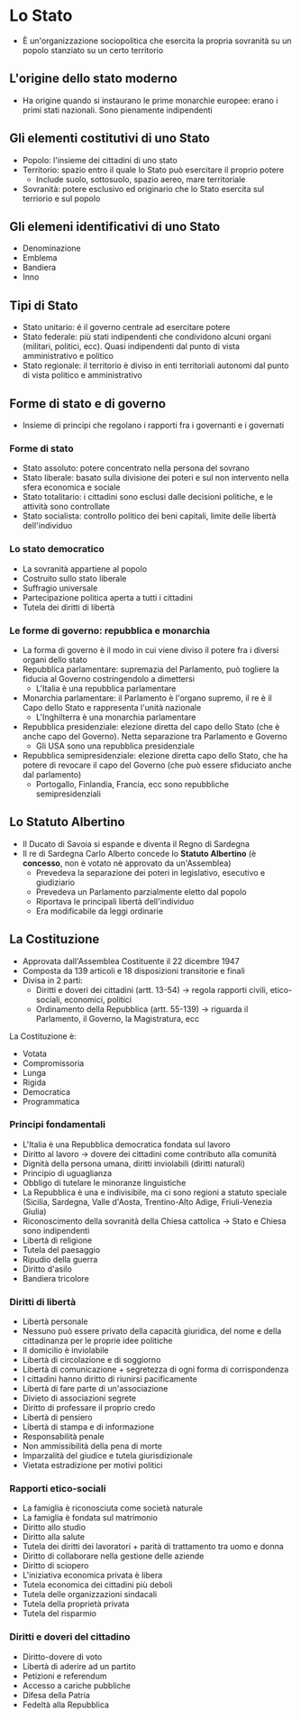 # Lo Stato

- È un'organizzazione sociopolitica che esercita la propria sovranità su un popolo stanziato su un certo territorio

## L'origine dello stato moderno

- Ha origine quando si instaurano le prime monarchie europee: erano i primi stati nazionali. Sono pienamente indipendenti

## Gli elementi costitutivi di uno Stato

- Popolo: l'insieme dei cittadini di uno stato
- Territorio: spazio entro il quale lo Stato può esercitare il proprio potere
	- Include suolo, sottosuolo, spazio aereo, mare territoriale
- Sovranità: potere esclusivo ed originario che lo Stato esercita sul terriorio e sul popolo

## Gli elemeni identificativi di uno Stato

- Denominazione
- Emblema
- Bandiera
- Inno

## Tipi di Stato

- Stato unitario: é il governo centrale ad esercitare potere
- Stato federale: più stati indipendenti che condividono alcuni organi (militari, politici, ecc). Quasi indipendenti dal punto di vista amministrativo e politico
- Stato regionale: il territorio è diviso in enti territoriali autonomi dal punto di vista politico e amministrativo

## Forme di stato e di governo

- Insieme di principi che regolano i rapporti fra i governanti e i governati

### Forme di stato

- Stato assoluto: potere concentrato nella persona del sovrano
- Stato liberale: basato sulla divisione dei poteri e sul non intervento nella sfera economica e sociale
- Stato totalitario: i cittadini sono esclusi dalle decisioni politiche, e le attività sono controllate
- Stato socialista: controllo politico dei beni capitali, limite delle libertà dell'individuo

### Lo stato democratico

- La sovranità appartiene al popolo
- Costruito sullo stato liberale
- Suffragio universale
- Partecipazione politica aperta a tutti i cittadini
- Tutela dei diritti di libertà

### Le forme di governo: repubblica e monarchia

- La forma di governo è il modo in cui viene diviso il potere fra i diversi organi dello stato
- Repubblica parlamentare: supremazia del Parlamento, può togliere la fiducia al Governo costringendolo a dimettersi
	- L'Italia è una repubblica parlamentare
- Monarchia parlamentare: il Parlamento è l'organo supremo, il re è il Capo dello Stato e rappresenta l'unità nazionale
	- L'Inghilterra è una monarchia parlamentare
- Repubblica presidenziale: elezione diretta del capo dello Stato (che è anche capo del Governo). Netta separazione tra Parlamento e Governo
	- Gli USA sono una repubblica presidenziale
- Repubblica semipresidenziale: elezione diretta capo dello Stato, che ha potere di revocare il capo del Governo (che può essere sfiduciato anche dal parlamento)
	- Portogallo, Finlandia, Francia, ecc sono repubbliche semipresidenziali

## Lo Statuto Albertino

- Il Ducato di Savoia si espande e diventa il Regno di Sardegna
- Il re di Sardegna Carlo Alberto concede lo **Statuto Albertino** (è **concesso**, non è votato nè approvato da un'Assemblea)
	- Prevedeva la separazione dei poteri in legislativo, esecutivo e giudiziario
	- Prevedeva un Parlamento parzialmente eletto dal popolo
	- Riportava le principali libertà dell'individuo
	- Era modificabile da leggi ordinarie

## La Costituzione

- Approvata dall'Assemblea Costituente il 22 dicembre 1947
- Composta da 139 articoli e 18 disposizioni transitorie e finali
- Divisa in 2 parti:
	- Diritti e doveri dei cittadini (artt. 13-54) → regola rapporti civili, etico-sociali, economici, politici
	- Ordinamento della Repubblica (artt. 55-139) → riguarda il Parlamento, il Governo, la Magistratura, ecc

La Costituzione è:

- Votata
- Compromissoria
- Lunga
- Rigida
- Democratica
- Programmatica

### Principi fondamentali

- L'Italia è una Repubblica democratica fondata sul lavoro
- Diritto al lavoro → dovere dei cittadini come contributo alla comunità
- Dignità della persona umana, diritti inviolabili (diritti naturali)
- Principio di uguaglianza
- Obbligo di tutelare le minoranze linguistiche
- La Repubblica è una e indivisibile, ma ci sono regioni a statuto speciale (Sicilia, Sardegna, Valle d'Aosta, Trentino-Alto Adige, Friuli-Venezia Giulia)
- Riconoscimento della sovranità della Chiesa cattolica → Stato e Chiesa sono indipendenti
- Libertà di religione
- Tutela del paesaggio
- Ripudio della guerra
- Diritto d'asilo
- Bandiera tricolore

### Diritti di libertà

- Libertà personale
- Nessuno può essere privato della capacità giuridica, del nome e della cittadinanza per le proprie idee politiche
- Il domicilio è inviolabile
- Libertà di circolazione e di soggiorno
- Libertà di comunicazione + segretezza di ogni forma di corrispondenza
- I cittadini hanno diritto di riunirsi pacificamente
- Libertà di fare parte di un'associazione
- Divieto di associazioni segrete
- Diritto di professare il proprio credo
- Libertà di pensiero
- Libertà di stampa e di informazione
- Responsabilità penale
- Non ammissibilità della pena di morte
- Imparzalità del giudice e tutela giurisdizionale
- Vietata estradizione per motivi politici

### Rapporti etico-sociali

- La famiglia è riconosciuta come società naturale
- La famiglia è fondata sul matrimonio
- Diritto allo studio
- Diritto alla salute
- Tutela dei diritti dei lavoratori + parità di trattamento tra uomo e donna
- Diritto di collaborare nella gestione delle aziende
- Diritto di sciopero
- L'iniziativa economica privata è libera
- Tutela economica dei cittadini più deboli
- Tutela delle organizzazioni sindacali
- Tutela della proprietà privata
- Tutela del risparmio

### Diritti e doveri del cittadino

- Diritto-dovere di voto
- Libertà di aderire ad un partito
- Petizioni e referendum
- Accesso a cariche pubbliche
- Difesa della Patria
- Fedeltà alla Repubblica
